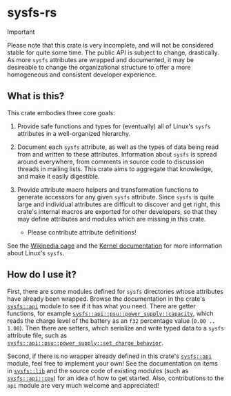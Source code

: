 # sysfs-rs

> [!IMPORTANT]
> Please note that this crate is very incomplete, and will not be considered stable for quite some time. The public API is subject to change, drastically.
> As more `sysfs` attributes are wrapped and documented, it may be desireable to change the organizational structure to offer a more homogeneous and consistent developer experience.

## What is this?

This crate embodies three core goals:

1. Provide safe functions and types for (eventually) all of Linux's `sysfs` attributes in a well-organized hierarchy.

2. Document each `sysfs` attribute, as well as the types of data being read from and written to these attributes. Information about `sysfs` is spread around everywhere, from comments in source code to discussion threads in mailing lists. This crate aims to aggregate that knowledge, and make it easily digestible.

3. Provide attribute macro helpers and transformation functions to generate accessors for any given `sysfs` attribute. Since `sysfs` is quite large and individual attributes are difficult to discover and get right, this crate's internal macros are exported for other developers, so that they may define attributes and modules which are missing in this crate.
    - Please contribute attribute definitions!

See the [Wikipedia page][1] and the [Kernel documentation][2] for more information about Linux's `sysfs`.

[1]: https://en.wikipedia.org/wiki/Sysfs
[2]: https://www.kernel.org/doc/html/latest/filesystems/sysfs.html

## How do I use it?

First, there are some modules defined for `sysfs` directories whose attributes have already been wrapped. Browse the documentation in the crate's [`sysfs::api`] module to see if it has what you need. There are getter functions, for example [`sysfs::api::psu::power_supply::capacity`], which reads the charge level of the battery as an `f32` percentage value (`0.00 .. 1.00`). Then there are setters, which serialize and write typed data to a `sysfs` attribute file, such as [`sysfs::api::psu::power_supply::set_charge_behavior`].

[`sysfs::api::psu::power_supply::capacity`]: https://docs.rs/sysfs/latest/sysfs/api/psu/power_supply/fn.capacity.html
[`sysfs::api::psu::power_supply::set_charge_behavior`]: https://docs.rs/sysfs/latest/sysfs/api/psu/power_supply/fn.set_charge_behaviour.html

Second, if there is no wrapper already defined in this crate's [`sysfs::api`] module, feel free to implement your own! See the documentation on items in [`sysfs::lib`] and the source code of existing modules (such as [`sysfs::api::cpu`]) for an idea of how to get started. Also, contributions to the `api` module are very much welcome and appreciated!

[`sysfs::lib`]: https://docs.rs/sysfs/latest/sysfs/lib/index.html
[`sysfs::api`]: https://docs.rs/sysfs/latest/sysfs/api/index.html
[`sysfs::api::cpu`]: https://docs.rs/sysfs/latest/src/sysfs/api/cpu.rs.html
